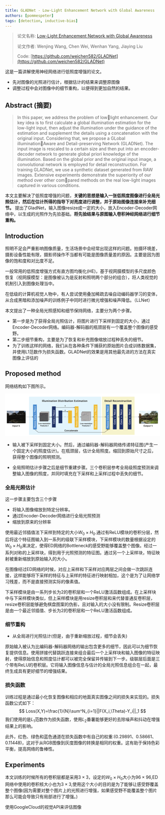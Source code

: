 ```yaml
---
title: GLADNet - Low-Light Enhancement Network with Global Awareness
authors: [pommespeter]
tags: [detection, inductive-bias]
--- 
```


> 论文名称: [Low-Light Enhancement Network with Global Awareness](https://ieeexplore.ieee.org/document/8373911)
>
> 论文作者: Wenjing Wang, Chen Wei, Wenhan Yang, Jiaying Liu
>
> Code: [https://github.com/weichen582/GLADNet](https://github.com/weichen582/GLADNet)

这是一篇讲解使用神经网络进行低照度增强的论文。

- 先对图像的光照进行估计，根据估计的结果来调整原图像
- 调整过程中会对图像中的细节重构，以便得到更加自然的结果。

## Abstract (摘要)

> In this paper, we address the problem of lowlight enhancement. Our key idea is to first calculate a global illumination estimation for the low-light input, then adjust the illumination under the guidance of the estimation and supplement the details using a concatenation with the original input. Considering that, we propose a GLobal illuminationAware and Detail-preserving Network (GLADNet). The input image is rescaled to a certain size and then put into an encoder-decoder network to generate global priori knowledge of the illumination. Based on the global prior and the original input image, a convolutional network is employed for detail reconstruction. For training GLADNet, we use a synthetic dataset generated from RAW images. Extensive experiments demonstrate the superiority of our method over other compared methods on the real low-light images captured in various conditions.

本文主要解决了低照度增强的问题，**关键的思想是输入一张低照度图像进行全局光照估计，然后在估计所得的指导下对亮度进行调整，并于原始图像连接来补充细节。** 提出了GladNet，输入图像resize成一定的大小，放入Encoder-Decoder网络中，以生成的光照作为先验基础。**将先验结果与原图输入卷积神经网络进行细节重构。**

<!--truncate-->

## Introduction

照明不足会严重影响图像质量，生活场景中会经常出现这样的问题。拍摄环境差，摄影设备性能有限，摄影师操作不当都有可能是图像质量差的原因。主要是因为图像的饱和度和对比度不足。

一般常用的低照度增强方式有直方图均衡化(HE)，基于视网膜模型的多尺度颜色恢复（视网膜模型：是图像被认为是反射和照明两个部分的组合），将人类视觉的机制引入到图像处理当中。

在低级的计算机视觉人物中，有人尝试使用叠加稀疏去噪自动编码器学习的变体，从合成黑暗和添加噪声的训练例子中同时进行微光增强和噪声降低。（LLNet）

本文提出了一种全局光照感知和细节保持网络，主要分为两个步骤。

- 第一步是为了获得全局光照估计，将图片进行下采样到固定的大小，通过Encoder-Decoder网络。编码器-解码器的瓶颈层有一个覆盖整个图像的感受野。
- 第二步细节重构，主要是为了恢复和补充图像缩放过程种丢失的细节。
- 为了训练这样的网络，我们从在各种条件下捕获的原始图片合成训练数据集，并使用L1范数作为损失函数。GLADNet的效果是用其他最先进的方法在真实图像上评估的

## Proposed method

网络结构如下图所示。

![image-20210630215301122](./src/GLADNet-Low-Light-Enhancement-Network-with-Global-Awareness/image-20210630215301122.png)

- 输入被下采样到固定大小。然后，通过编码器-解码器网络传递特征图(产生一个固定大小的照度估计)。在瓶颈层，估计全局照度。缩回到原始尺寸之后，获得整个图像的照明预测。

- 全局照明估计步骤之后是细节重建步骤。三个卷积层参考全局级照度预测来调整输入图像的照度，并同时填充在下采样和上采样过程中丢失的细节。

### 全局光照估计

这一步骤主要包含三个步骤

- 将输入图像缩放到特定分辨率。
- 通过Encoder-Decoder网络进行全局光照预测
- 缩放到原来的分辨率

使用最近邻插值法下采样到特定的大小$W_0\times H_0$.通过有ReLU模块的卷积分层，然后将这个特征图输入到一系列的级联下采样模块，下采样模块的数量根据设定的$W_0\times H_0$来决定，使得ED网络的Bottleneck的感受野能够覆盖整个图像。经过一系列对称的上采样块，得到用于光照预测的特征图。通过另一个上采样块，特征映射被重新缩放到原始输入的大小。

在图像经过ED网络的时候，对应上采样和下采样对应两层之间会做一次跳跃连接，这样能够将下采样的特征与上采样的特征进行映射相加，这个是为了让网络学习残差，而不是直接预测实际的像素值。

下采样模块是由一系列步长为2的卷积层和一个ReLU激活函数组成。在上采样块中与下采样模块类似，但上采样模块是用resize卷积层和来代替普通反卷积层，resize卷积层能够避免棋盘图案的伪影，且对输入的大小没有限制。Resize卷积层是由一个最近邻插值、步长为2的卷积层和一个ReLU激活函数组成。

### 细节重构

- 从全局进行光照估计(但是，由于重新缩放过程，细节会丢失)

原始输入被认为比编码器-解码器网络的输出包含更多的细节，因此可以为细节恢复提供信息。使用拼接代替跳跃连接来组合最后一个上采样块和输入图像的特征映射，使得原始信息和照度估计都可以被完全保留并传输到下一步。级联层后面是三个带有ReLU的卷积层。它将输入图像信息与估计的全局光照信息组合在一起，最终生成具有更好细节的增强结果。

### 损失函数

训练过程是通过最小化恢复图像和相应的地面真实图像之间的损失来实现的。损失函数公式如下：
$$
Loss(X,Y)=\frac{1}{N}\sum^N_{i=1}||F(X_i,\Theta)-Y_i||_1
$$
我们使用的是$L_1$范数作为损失函数，使用$L_2$番薯能够更好的去除噪声和抖动在增强结果上的影响。





此外，红色、绿色和蓝色通道在损失函数中有自己的权重:(0.29891、0.58661、0.11448)，这对于从RGB图像到灰度图像的转换是相同的权重。这有助于保持色彩平衡，提高网络的鲁棒性。



## Experiments

本文训练的时候所有的卷积层都是采用$3\times3$，设定的$W_0\times H_0$大小为$96\times96$,ED网络中使用的卷积核大小也为$3\times3$,使用这个大小的目的是为了能够让感受野覆盖整个图像(因为需要对整个图片上的光照进行增强，如果感受野不能覆盖整个图片那么可能会导致只有局部进行了增强。)



使用GoogleCloud的视觉API来评估图像

